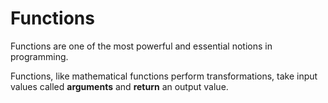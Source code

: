 # Functions

Functions are one of the most powerful and essential notions in programming.

Functions, like mathematical functions perform transformations, take input values called **arguments** and **return** an output value.

